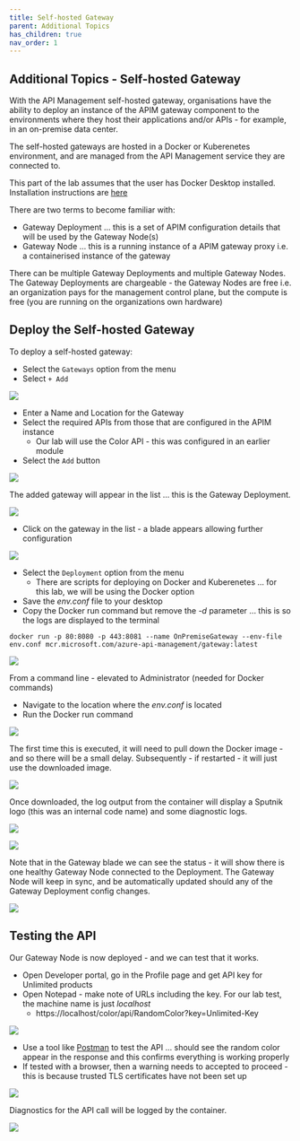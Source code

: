```yaml
---
title: Self-hosted Gateway
parent: Additional Topics
has_children: true
nav_order: 1
---
```


## Additional Topics - Self-hosted Gateway

With the API Management self-hosted gateway, organisations have the ability to deploy an instance of the APIM gateway component to the environments where they host their applications and/or APIs - for example, in an on-premise data center.

The self-hosted gateways are hosted in a Docker or Kuberenetes environment, and are managed from the API Management service they are connected to.

This part of the lab assumes that the user has Docker Desktop installed.  Installation instructions are [here](https://docs.docker.com/docker-for-windows/install/)

There are two terms to become familiar with:

- Gateway Deployment ... this is a set of APIM configuration details that will be used by the Gateway Node(s)
- Gateway Node ... this is a running instance of a APIM gateway proxy i.e. a containerised instance of the gateway

There can be multiple Gateway Deployments and multiple Gateway Nodes.  The Gateway Deployments are chargeable - the Gateway Nodes are free i.e. an organization pays for the management control plane, but the compute is free (you are running on the organizations own hardware)


## Deploy the Self-hosted Gateway

To deploy a self-hosted gateway:

- Select the `Gateways` option from the menu
- Select `+ Add`


![](../../assets/images/APIMGWDeploy1.png)

- Enter a Name and Location for the Gateway
- Select the required APIs from those that are configured in the APIM instance
  - Our lab will use the Color API - this was configured in an earlier module
- Select the `Add` button

![](../../assets/images/APIMGWDeploy2.png)

The added gateway will appear in the list ... this is the Gateway Deployment.


![](../../assets/images/APIMGWDeploy3.png)

- Click on the gateway in the list - a blade appears allowing further configuration

![](../../assets/images/APIMGWDeploy4.png)

- Select the `Deployment` option from the menu
  - There are scripts for deploying on Docker and Kuberenetes ... for this lab, we will be using the Docker option
- Save the *env.conf* file to your desktop
- Copy the Docker run command but remove the *-d* parameter ... this is so the logs are displayed to the terminal

```text
docker run -p 80:8080 -p 443:8081 --name OnPremiseGateway --env-file env.conf mcr.microsoft.com/azure-api-management/gateway:latest
```

![](../../assets/images/APIMGWDeploy5.png)

From a command line - elevated to Administrator (needed for Docker commands)

- Navigate to the location where the *env.conf* is located
- Run the Docker run command

![](../../assets/images/APIGWMDeploy6.png)

The first time this is executed, it will need to pull down the Docker image - and so there will be a small delay.  Subsequently - if restarted - it will just use the downloaded image.

![](../../assets/images/APIMGWDeploy7.png)

Once downloaded, the log output from the container will display a Sputnik logo (this was an internal code name) and some diagnostic logs.

![](../../assets/images/APIMGWDeploy8.png)


![](../../assets/images/APIMGWDeploy9.png)

Note that in the Gateway blade we can see the status - it will show there is one healthy Gateway Node connected to the Deployment.   The Gateway Node will keep in sync, and be automatically updated should any of the Gateway Deployment config changes.

![](../../assets/images/APIMGWDeploy10.png)

## Testing the API

Our Gateway Node is now deployed - and we can test that it works.

- Open Developer portal, go in the Profile page and get API key for Unlimited products
- Open Notepad - make note of URLs including the key.  For our lab test, the machine name is just *localhost*
  - https://localhost/color/api/RandomColor?key=Unlimited-Key

![](../../assets/images/APIMGWTest1.png)

- Use a tool like [Postman](https://www.postman.com/) to test the API ... should see the random color appear in the response and this confirms everything is working properly
- If tested with a browser, then a warning needs to accepted to proceed - this is because trusted TLS certificates have not been set up

![](../../assets/images/APIMGWTest2.png)

Diagnostics for the API call will be logged by the container.

![](../../assets/images/APIMGWTest3.png)


